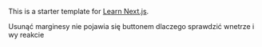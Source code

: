 This is a starter template for [Learn Next.js](https://nextjs.org/learn).

Usunąć marginesy
nie pojawia się buttonem dlaczego sprawdzić wnetrze i wy reakcie
